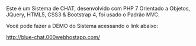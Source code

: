 Este é um Sistema de CHAT, desenvolvido com PHP 7 Orientado a Objetos, JQuery, HTML5, CSS3 & Bootstrap 4, foi usado o Padrão MVC.

Você pode fazer a DEMO do Sistema acessando o link abaixo: 

http://blue-chat.000webhostapp.com/
